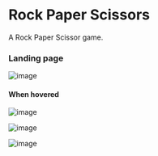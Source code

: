 # Rock Paper Scissors
A Rock Paper Scissor game.

### Landing page
![image](https://github.com/user-attachments/assets/baea49ff-1d80-4af9-91b0-80310103afaf)

#### When hovered
![image](https://github.com/user-attachments/assets/736d4f76-2016-4c3d-8bf0-66e04bbd5908)

![image](https://github.com/user-attachments/assets/5a2e3c74-d6af-46d3-915c-fb8d11270227)

![image](https://github.com/user-attachments/assets/7217203a-dc5e-4c91-95d9-f944bddd48ad)


